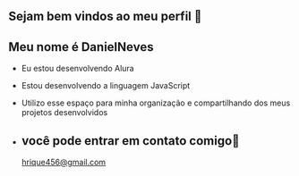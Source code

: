 ## Sejam bem vindos ao meu perfil 💙
## Meu nome é DanielNeves

- Eu estou desenvolvendo Alura
- Estou desenvolvendo a linguagem JavaScript
- Utilizo esse espaço para minha organização e compartilhando dos meus projetos desenvolvidos

- ## você pode entrar em contato comigo📧

  hrique456@gmail.com
  
